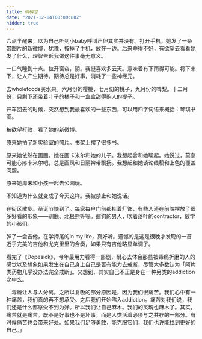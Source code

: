 ```yaml
---
title: 碎碎念
date: "2021-12-04T00:00:00Z"
hidden: true
---
```


六点半醒来，以为自己听到小baby呼叫声但其实并没有。打开手机。她发了一条带图片的新微博，犹豫，按掉了手机，放在一边。后来睡得不好，有欲望去看看她发了什么，理智告诉我做这件事毫无意义。

一口气睡到十点。拉开窗帘，阴。我挺喜欢多云天。意味着有下雨得可能。将下未下，让人产生期待。期待总是好事，消耗了一些神经元。

去wholefoods买水果。六月份的樱桃，七月份的桃子，九月份的啤梨。十二月份，只剩下还带着叶子的橘子和一盒盒甜得齁人的提子。

开车回去的时候，突然想到我最喜欢的一些东西，可以用四字词语来概括：琴琪书画。

被欲望打败，看了她的新微博。

原来她拍了新实验室的照片。书架上摆了很多书。

原来她依然在画画。她在画卡米尔和她的儿子。我想起曾和她聊起。她说过，莫奈可能心疼卡米尔吧，总是画风和日丽衿带飘扬。我想起和她谈论线稿和上色的覆盖问题。

原来她周末和小孩一起去公园玩。

不知道为什么就变成了今天这样。我被禁止和她说话。

在街区散步。圣诞节快到了。每家每户门前都挂着灯饰，有些人还在前院摆放了很多好看的形象——驯鹿、北极熊等等。遛狗的男人，吹着落叶的contractor，放学的小孩们。

弹了一会吉他，在学押尾的In my life，真好听。遗憾的是这是很晚才发现的一首近乎完美的吉他和尤克里里的合奏，如果只有吉他略显单调了。

看完了《Dopesick》，今年最用力看得一部剧，耐心去体会那些被毒瘾折磨的人的感觉以及想象如果发生在自己身上自己是否有能力去戒断，尽管大多数认为「阿片类药物几乎没办法完全戒断」。又想到，其实自己不正是身在一种另类的addiction之中么。

「毒瘾让人与人分离。之所以复吸的部分原因是，因为我们很痛苦。我们心中有一种痛苦，我们真的再不想承受。之后我们开始陷入addiction。痛苦对我们说，我们还是什么都感受不到为好。所以我们让自己麻木。我们的灵魂也麻木了。其实，痛苦就是痛苦。既不是好事也不是坏事，而是人类活着必须与之共存的一部分。有时候痛苦也会带来好处。如果我们足够勇敢，能克服它们，我们也许能找到更好的自己。」
